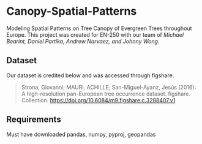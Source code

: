 # Canopy-Spatial-Patterns
Modeling Spatial Patterns on Tree Canopy of Evergreen Trees throughout Europe. This project was created for EN-250 with our team of *Michael Bearint, Daniel Partika, Andrew Narvaez, and Johnny Wong.*

## Dataset
Our dataset is credited below and was accessed through figshare. 

> Strona, Giovanni; MAURI, ACHILLE; San-Miguel-Ayanz, Jesús (2016): A high-resolution pan-European tree occurrence dataset. figshare. Collection. https://doi.org/10.6084/m9.figshare.c.3288407.v1 

## Requirements
Must have downloaded pandas, numpy, pyproj, geopandas
